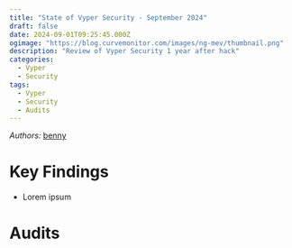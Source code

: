 ```yaml
---
title: "State of Vyper Security - September 2024"
draft: false
date: 2024-09-01T09:25:45.000Z
ogimage: "https://blog.curvemonitor.com/images/ng-mev/thumbnail.png"
description: "Review of Vyper Security 1 year after hack"
categories:
  - Vyper
  - Security
tags:
  - Vyper
  - Security
  - Audits
---
```


_Authors:_ [benny](https://warpcast.com/bennylada)

# Key Findings

- Lorem ipsum

# Audits

<div id="chart" class="chart"></div>
<script src="https://d3js.org/d3.v7.min.js"></script>
<link rel="preconnect" href="https://fonts.googleapis.com">
<link rel="preconnect" href="https://fonts.gstatic.com" crossorigin>
<link href="https://fonts.googleapis.com/css2?family=JetBrains+Mono:ital,wght@0,100..800;1,100..800&family=SUSE:wght@100..800&display=swap" rel="stylesheet">
<script src="../../js/vyper-security/timeline.js"></script>

<style>
    :root {
        --background-color: None;
        --tooltip-background-color: white;
        --alt-background-color: #f0f0f0;
        --text-color: black;
        --bar-color: rgba(159, 76, 242, 0.9);
        --bar-color-light: rgba(159, 76, 242, 0.6);
    }

    html.dark {
        --background-color: None;
        --tooltip-background-color: #202020;
        --alt-background-color: rgba(50, 50, 50, 0.3);
        --text-color: #e0e0e0;
        --bar-color: rgba(159, 76, 242, 0.7);
        --bar-color-light: rgba(159, 76, 242, 0.4);
    }

    .chart, .tooltip {
        font-family: "JetBrains Mono", sans-serif;
        color: var(--text-color);
        background-color: var(--background-color);
        overflow-x: auto;
    }
    .chart { width: 100%; overflow-x: auto; }
    .bar:hover { fill: rgba(159, 76, 242, 0.5); }
    .axis-label { font-size: 14px; }
    .target-label { font-size: 13px; }
    .tooltip {
        position: absolute;
        background-color: var(--tooltip-background-color);
        border: 1px solid #ddd;
        border-radius: 5px;
        padding: 10px;
        font-size: 14px;
        opacity: 0;
        transition: opacity 0.3s;
        pointer-events: none;
        z-index: 10;
    }
    .tooltip.active {
        pointer-events: auto;
    }
    .tooltip-dot {
        display: inline-block;
        width: 10px;
        height: 10px;
        border-radius: 50%;
        margin-right: 5px;
    }
    .tooltip a {
        display: block;
        margin-top: 10px;
        color: #0066cc;
        text-decoration: none;
    }
    .tooltip a:hover {
        text-decoration: underline;
    }
</style>

